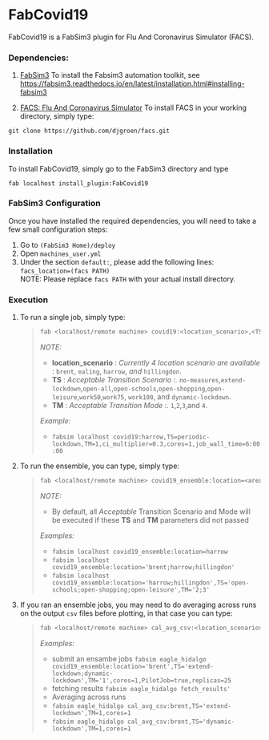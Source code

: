 
# FabCovid19
FabCovid19 is a FabSim3 plugin for Flu And Coronavirus Simulator (FACS). 

### Dependencies:

1. [FabSim3](https://github.com/djgroen/FabSim3.git)
To install the Fabsim3 automation toolkit, see https://fabsim3.readthedocs.io/en/latest/installation.html#installing-fabsim3

2. [FACS: Flu And Coronavirus Simulator](https://github.com/djgroen/facs) 
To install FACS in your working directory, simply type:
```
git clone https://github.com/djgroen/facs.git
``` 

### Installation
To install FabCovid19, simply go to the FabSim3 directory and type 
```
fab localhost install_plugin:FabCovid19
```

### FabSim3 Configuration
Once you have installed the required dependencies, you will need to take a few small configuration steps:
1. Go to `(FabSim3 Home)/deploy`
2. Open `machines_user.yml`
3. Under the section `default:`, please add the following lines:
   <br/> `facs_location=(facs PATH)`
   <br/> NOTE: Please replace `facs PATH` with your actual install directory.
  
### Execution
1. To run a single job, simply type:
	>``` sh
	> fab <localhost/remote machine> covid19:<location_scenario>,<TS=transition scenario>,<TM=transition mode>,[outdir=output directory]
	> ```   
	> _NOTE:_
	> 	- **location_scenario** : _Currently 4 location scenario are available_ : `brent`, `ealing`, `harrow`, _and_ `hillingdon`.
	> 	- **TS** : _Acceptable Transition Scenario :._ `no-measures`,`extend-lockdown`,`open-all`,`open-schools`,`open-shopping`,`open-leisure`,`work50`,`work75`,  `work100`, and `dynamic-lockdown`.
	> 	- **TM** : _Acceptable Transition Mode :._ `1`,`2`,`3`,and `4`.	
	>
	> _Example:_
	>	-  `fabsim localhost covid19:harrow,TS=periodic-lockdown,TM=1,ci_multiplier=0.3,cores=1,job_wall_time=6:00:00` 	

2. To run the ensemble, you can type, simply type:
	>``` sh
	> fab <localhost/remote machine> covid19_ensemble:location=<area_name>[,TS=transition scenario list][,TM=transition mode list]
	> ```   
	> _NOTE:_
	> 	-  By default, all _Acceptable_ Transition Scenario and Mode will be executed if these **TS** and **TM**  parameters did not passed
	>
	> _Examples:_
	> 	-  `fabsim localhost covid19_ensemble:location=harrow`
	> 	-  `fabsim localhost covid19_ensemble:location='brent;harrow;hillingdon'`
	> 	-  `fabsim localhost covid19_ensemble:location='harrow;hillingdon',TS='open-schools;open-shopping;open-leisure',TM='2;3'`	
	> 	
3. If you ran an ensemble jobs, you may need to do averaging across runs on the output `csv` files before plotting, in that case you can type:
   >``` sh
	> fab <localhost/remote machine> cal_avg_csv:<location_scenario>,<TS=transition scenario>,<TM=transition mode>
	> ```   
	> _Examples:_
	> 	- submit an ensambe jobs
	>       `fabsim eagle_hidalgo covid19_ensemble:location='brent',TS='extend-lockdown;dynamic-lockdown',TM='1',cores=1,PilotJob=true,replicas=25`
	>    - fetching results 
	> 	 `fabsim eagle_hidalgo fetch_results'`
	>   -  Averaging across runs 
	> 	-  `fabsim eagle_hidalgo cal_avg_csv:brent,TS='extend-lockdown',TM=1,cores=1`
	> 	-  `fabsim eagle_hidalgo cal_avg_csv:brent,TS='dynamic-lockdown',TM=1,cores=1`		
	> 	
